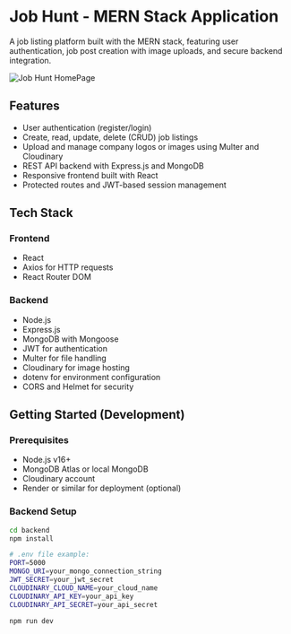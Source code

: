 # Job Hunt - MERN Stack Application

A job listing platform built with the MERN stack, featuring user authentication, job post creation with image uploads, and secure backend integration.

![Job Hunt HomePage](./frontend/public/Job*20Hunt.png)

## Features

- User authentication (register/login)
- Create, read, update, delete (CRUD) job listings
- Upload and manage company logos or images using Multer and Cloudinary
- REST API backend with Express.js and MongoDB
- Responsive frontend built with React
- Protected routes and JWT-based session management

## Tech Stack

### Frontend
- React
- Axios for HTTP requests
- React Router DOM

### Backend
- Node.js
- Express.js
- MongoDB with Mongoose
- JWT for authentication
- Multer for file handling
- Cloudinary for image hosting
- dotenv for environment configuration
- CORS and Helmet for security


## Getting Started (Development)

### Prerequisites
- Node.js v16+
- MongoDB Atlas or local MongoDB
- Cloudinary account
- Render or similar for deployment (optional)

### Backend Setup

```bash
cd backend
npm install

# .env file example:
PORT=5000
MONGO_URI=your_mongo_connection_string
JWT_SECRET=your_jwt_secret
CLOUDINARY_CLOUD_NAME=your_cloud_name
CLOUDINARY_API_KEY=your_api_key
CLOUDINARY_API_SECRET=your_api_secret

npm run dev

